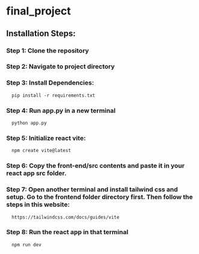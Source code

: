 # final_project

## Installation Steps:

### Step 1: Clone the repository

### Step 2: Navigate to project directory

### Step 3: Install Dependencies:
      pip install -r requirements.txt
### Step 4: Run app.py in a new terminal
      python app.py
### Step 5: Initialize react vite:
      npm create vite@latest
### Step 6: Copy the front-end/src contents and paste it in your react app src folder.
### Step 7: Open another terminal and install tailwind css and setup. Go to the frontend folder directory first. Then follow the steps in this website:
      https://tailwindcss.com/docs/guides/vite
### Step 8: Run the react app in that terminal
      npm run dev
